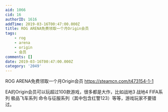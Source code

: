 ```yaml
---
aid: 1066
cid: 16
authorID: 1616
addTime: 2019-03-16T00:47:00.000Z
title: ROG ARENA免费领取一个月Origin会员
tags:
    - rog
    - arena
    - origin
    - 会员
comments: []
date: 2019-03-16T00:47:00.000Z
category: '2049'
---
```


ROG ARENA免费领取一个月Origin会员 https://steamcn.com/t473154-1-1

EA的Origin会员可以玩超过100款游戏，很多都是大作，比如战地3 战地4 FIFA系列 极品飞车系列 命令与征服系列（其中包含红警123）等等，游戏玩家不要错过。
